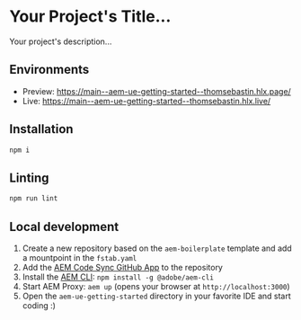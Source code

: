 # Your Project's Title...
Your project's description...

## Environments
- Preview: https://main--aem-ue-getting-started--thomsebastin.hlx.page/
- Live: https://main--aem-ue-getting-started--thomsebastin.hlx.live/

## Installation

```sh
npm i
```

## Linting

```sh
npm run lint
```

## Local development

1. Create a new repository based on the `aem-boilerplate` template and add a mountpoint in the `fstab.yaml`
1. Add the [AEM Code Sync GitHub App](https://github.com/apps/aem-code-sync) to the repository
1. Install the [AEM CLI](https://github.com/adobe/helix-cli): `npm install -g @adobe/aem-cli`
1. Start AEM Proxy: `aem up` (opens your browser at `http://localhost:3000`)
1. Open the `aem-ue-getting-started` directory in your favorite IDE and start coding :)
